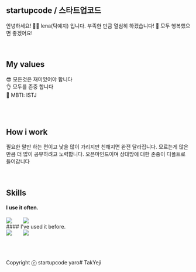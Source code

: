 ## startupcode / 스타트업코드
안녕하세요! 🙋‍♂️ lena(탁예지) 입니다. 부족한 만큼 열심히 하겠습니다! 🥰 모두 행복했으면 좋겠어요!
<br />
<br />
<br />
## My values
😎 모든것은 재미있어야 합니다<br />
👌 모두를 존중 합니다<br />
🦻 MBTI: ISTJ<br />
<br />
<br />
<br />
## How i work
필요한 말만 하는 편이고 낯을 많이 가리지만 친해지면 완전 달라집니다. 
모르는게 많은 만큼 더 많이 공부하려고 노력합니다. 
오픈마인드이며 상대방에 대한 존중이 디폴트로 들어갑니다
<br />
<br />
<br />
## Skills
#### I use it often.
<div style="display:flex;gap:30px;flex-wrap:wrap;">
  <img src="https://img.shields.io/badge/js-F7DF1E?style=for-the-badge&logo=javascript&logoColor=black">
  <img src="https://img.shields.io/badge/MySQL-4479A1?style=for-the-badge&logo=mysql&logoColor=white">
</div>
#### I've used it before.
<div style="display:flex;gap:30px;flex-wrap:wrap;">
   <img src="https://img.shields.io/badge/Android-3DDC84?style=for-the-badge&logo=android&logoColor=white">
  <img src="https://img.shields.io/badge/Java-007396?style=for-the-badge&logo=Java&logoColor=white">
</div>
<br />
<br />
<br />

Copyright ⓒ startupcode yaro# TakYeji
